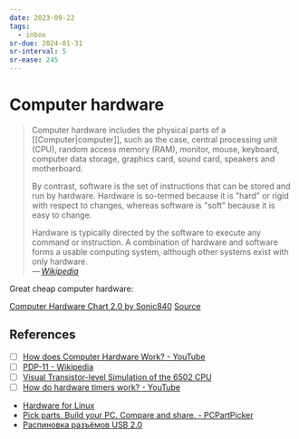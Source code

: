 ```yaml
---
date: 2023-09-22
tags:
  - inbox
sr-due: 2024-01-31
sr-interval: 5
sr-ease: 245
---
```


# Computer hardware

> Computer hardware includes the physical parts of a [[Computer|computer]], such
> as the case, central processing unit (CPU), random access memory (RAM),
> monitor, mouse, keyboard, computer data storage, graphics card, sound card,
> speakers and motherboard.
>
> By contrast, software is the set of instructions that can be stored and run by
> hardware. Hardware is so-termed because it is "hard" or rigid with respect to
> changes, whereas software is "soft" because it is easy to change.
>
> Hardware is typically directed by the software to execute any command or
> instruction. A combination of hardware and software forms a usable computing
> system, although other systems exist with only hardware.\
> — <cite>[Wikipedia](https://en.wikipedia.org/wiki/Computer_hardware)</cite>

Great cheap computer hardware:

[Computer Hardware Chart 2.0 by Sonic840](img/Computer_hardware_chart.png)
[Source](https://www.deviantart.com/sonic840/art/Computer-Hardware-Chart-2-0-587798335)

## References

- [ ] [How does Computer Hardware Work?  - YouTube](https://www.youtube.com/watch?v=d86ws7mQYIg)
- [ ] [PDP-11 - Wikipedia](https://en.wikipedia.org/wiki/PDP-11)
- [ ] [Visual Transistor-level Simulation of the 6502 CPU](http://visual6502.org/)
- [ ] [How do hardware timers work? - YouTube](https://www.youtube.com/watch?v=g_koa00MBLg)
- [Hardware for Linux](https://linux-hardware.org/)
- [Pick parts. Build your PC. Compare and share. - PCPartPicker](https://pcpartpicker.com/)
- [Распиновка разъёмов USB 2.0](http://rones.su/techno/usb.html)

